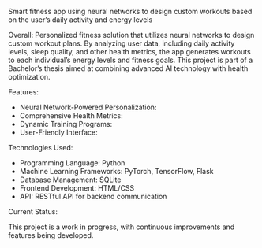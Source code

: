 Smart fitness app using neural networks to design custom workouts based on the user’s daily activity and energy levels

Overall:
Personalized fitness solution that utilizes neural networks to design custom workout plans. 
By analyzing user data, including daily activity levels, sleep quality, and other health metrics, the app generates workouts to each individual’s energy levels and fitness goals. 
This project is part of a Bachelor’s thesis aimed at combining advanced AI technology with health optimization.

Features:
- Neural Network-Powered Personalization:
- Comprehensive Health Metrics:
- Dynamic Training Programs:
- User-Friendly Interface:

Technologies Used:
- Programming Language: Python
- Machine Learning Frameworks: PyTorch, TensorFlow, Flask
- Database Management: SQLite
- Frontend Development: HTML/CSS
- API: RESTful API for backend communication

Current Status:

This project is a work in progress, with continuous improvements and features being developed.
